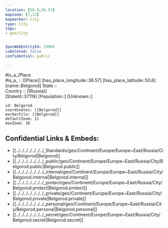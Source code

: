 ```yaml
---
location: [50.6,36.57] 
mapzoom: [7,12] 
mapmarker: city 
type: City
tags:
- geo/City


SpocWebEntityId: 29084
isDeleted: false
confidential: public

---
```

#is_a_/Place  
#is_a_ :: [[Place]] 
[has_place_longitude::36.57] 
[has_place_latitude::50.6] 
[name::Belgorod] 
State ::  
Country :: [[Russia]]  
[StateId::37119] 
[Population::] 
[Unknown::] 


```leaflet
id: Belgorod
coordinates: [[Belgorod]] 
markerFile: [[Belgorod]] 
defaultZoom: 11 
maxZoom: 18
```


## Confidential Links & Embeds: 
- [[../../../../../../../_Standards/geo/Continent/Europe/Europe~East/Russia/City/Belgorod|Belgorod]] 
- [[../../../../../../../_public/geo/Continent/Europe/Europe~East/Russia/City/Belgorod.public|Belgorod.public]] 
- [[../../../../../../../_internal/geo/Continent/Europe/Europe~East/Russia/City/Belgorod.internal|Belgorod.internal]] 
- [[../../../../../../../_protect/geo/Continent/Europe/Europe~East/Russia/City/Belgorod.protect|Belgorod.protect]] 
- [[../../../../../../../_private/geo/Continent/Europe/Europe~East/Russia/City/Belgorod.private|Belgorod.private]] 
- [[../../../../../../../_personal/geo/Continent/Europe/Europe~East/Russia/City/Belgorod.personal|Belgorod.personal]] 
- [[../../../../../../../_secret/geo/Continent/Europe/Europe~East/Russia/City/Belgorod.secret|Belgorod.secret]] 
